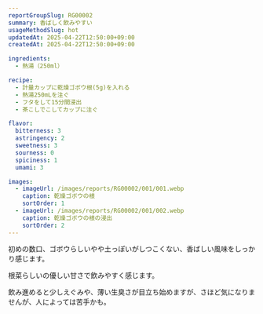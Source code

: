 ```yaml
---
reportGroupSlug: RG00002
summary: 香ばしく飲みやすい
usageMethodSlug: hot
updatedAt: 2025-04-22T12:50:00+09:00
createdAt: 2025-04-22T12:50:00+09:00

ingredients:
  - 熱湯（250ml）

recipe:
  - 計量カップに乾燥ゴボウ根(5g)を入れる
  - 熱湯250mLを注ぐ
  - フタをして15分間浸出
  - 茶こしでこしてカップに注ぐ

flavor:
  bitterness: 3
  astringency: 2
  sweetness: 3
  sourness: 0
  spiciness: 1
  umami: 3

images:
  - imageUrl: /images/reports/RG00002/001/001.webp
    caption: 乾燥ゴボウの根
    sortOrder: 1
  - imageUrl: /images/reports/RG00002/001/002.webp
    caption: 乾燥ゴボウの根の浸出
    sortOrder: 2
---
```


初めの数口、ゴボウらしいやや土っぽいがしつこくない、香ばしい風味をしっかり感じます。

根菜らしいの優しい甘さで飲みやすく感じます。

飲み進めると少しえぐみや、薄い生臭さが目立ち始めますが、さほど気になりませんが、人によっては苦手かも。